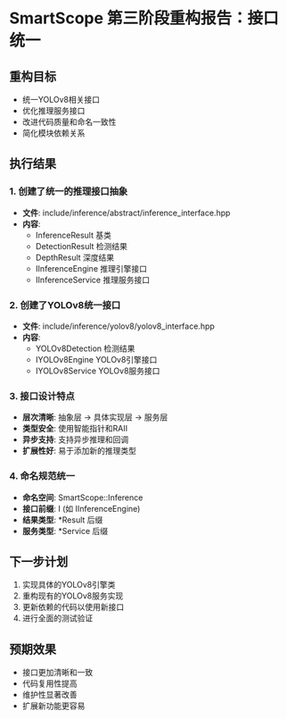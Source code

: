 # SmartScope 第三阶段重构报告：接口统一

## 重构目标
- 统一YOLOv8相关接口
- 优化推理服务接口
- 改进代码质量和命名一致性
- 简化模块依赖关系

## 执行结果

### 1. 创建了统一的推理接口抽象
- **文件**: include/inference/abstract/inference_interface.hpp
- **内容**: 
  - InferenceResult 基类
  - DetectionResult 检测结果
  - DepthResult 深度结果
  - IInferenceEngine 推理引擎接口
  - IInferenceService 推理服务接口

### 2. 创建了YOLOv8统一接口
- **文件**: include/inference/yolov8/yolov8_interface.hpp
- **内容**:
  - YOLOv8Detection 检测结果
  - IYOLOv8Engine YOLOv8引擎接口
  - IYOLOv8Service YOLOv8服务接口

### 3. 接口设计特点
- **层次清晰**: 抽象层 -> 具体实现层 -> 服务层
- **类型安全**: 使用智能指针和RAII
- **异步支持**: 支持异步推理和回调
- **扩展性好**: 易于添加新的推理类型

### 4. 命名规范统一
- **命名空间**: SmartScope::Inference
- **接口前缀**: I (如 IInferenceEngine)
- **结果类型**: *Result 后缀
- **服务类型**: *Service 后缀

## 下一步计划
1. 实现具体的YOLOv8引擎类
2. 重构现有的YOLOv8服务实现
3. 更新依赖的代码以使用新接口
4. 进行全面的测试验证

## 预期效果
- 接口更加清晰和一致
- 代码复用性提高
- 维护性显著改善
- 扩展新功能更容易
